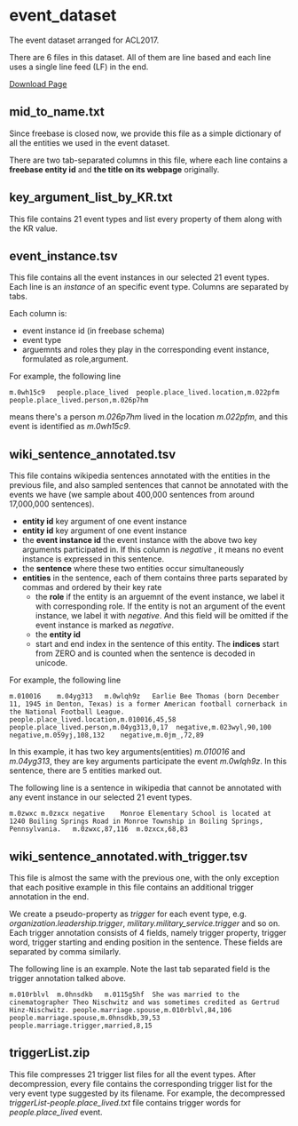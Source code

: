 # event_dataset
The event dataset arranged for ACL2017.

There are 6 files in this dataset. All of them are line based and each line uses a single line feed (LF) in the end.

[Download Page](https://github.com/acl2017submission/event-data/releases)

## mid_to_name.txt

Since freebase is closed now, we provide this file as a simple dictionary of all the entities we used in the event dataset.

There are two tab-separated columns in this file, where each line contains a **freebase entity id** and **the title on its webpage** originally. 

## key_argument_list_by_KR.txt

This file contains 21 event types and list every property of them along with the KR value.

## event_instance.tsv

This file contains all the event instances in our selected 21 event types. Each line is an *instance* of an specific event type.
Columns are separated by tabs.

Each column is:

- event instance id (in freebase schema)
- event type
- arguemnts and roles they play in the corresponding event instance, formulated as role,argument. 

For example, the following line

``` text
m.0wh15c9	people.place_lived	people.place_lived.location,m.022pfm	people.place_lived.person,m.026p7hm
```

means there's a person *m.026p7hm*  lived in the location *m.022pfm*, and this event is identified as *m.0wh15c9*.

## wiki_sentence_annotated.tsv

This file contains wikipedia sentences annotated with the entities in the previous file, and also sampled sentences that cannot be annotated with the events we have (we sample about 400,000 sentences from around 17,000,000 sentences).

- **entity id**  key argument of one event instance
- **entity id**  key argument of one event instance 
- the **event instance id**  the event instance with the above two key arguments participated in. If this column is _negative_ , it means no event instance is expressed in this sentence.
- the **sentence** where these two entities occur simultaneously
- **entities** in the sentence, each of them contains three parts separated by commas and ordered by their key rate
  - the **role**  if the entity is an arguemnt of the event instance, we label it with corresponding role. If the entity is not an argument of the event instance, we label it with _negative_. And this field will be omitted if the event instance is marked as _negative_. 
  - the **entity id**
  - start and end index in the sentence of this entity. The **indices** start from ZERO and is counted when the sentence is decoded in unicode. 

For example, the following line

``` text
m.010016	m.04yg313	m.0wlqh9z	Earlie Bee Thomas (born December 11, 1945 in Denton, Texas) is a former American football cornerback in the National Football League.	people.place_lived.location,m.010016,45,58	people.place_lived.person,m.04yg313,0,17  negative,m.023wyl,90,100	negative,m.059yj,108,132	negative,m.0jm_,72,89
```

In this example, it has two key arguments(entities) _m.010016_ and _m.04yg313_, they are key arguments participate the event _m.0wlqh9z_. In this sentence, there are 5 entities marked out. 

The following line is a sentence in wikipedia that cannot be annotated with any event instance in our selected 21 event types.

``` text
m.0zwxc	m.0zxcx	negative	Monroe Elementary School is located at 1240 Boiling Springs Road in Monroe Township in Boiling Springs, Pennsylvania.	m.0zwxc,87,116	m.0zxcx,68,83
```
## wiki_sentence_annotated.with_trigger.tsv

This file is almost the same with the previous one, with the only exception that each positive example in this file contains an additional trigger annotation in the end.

We create a pseudo-property as _trigger_ for each event type, e.g.  _organization.leadership.trigger_, _military.military_service.trigger_ and so on. Each trigger annotation consists of 4 fields, namely trigger property, trigger word, trigger starting and ending position in the sentence. These fields are separated by comma similarly.

The following line is an example. Note the last tab separated field is the trigger annotation talked above.

``` text
m.010rblvl	m.0hnsdkb	m.0115g5hf	She was married to the cinematographer Theo Nischwitz and was sometimes credited as Gertrud Hinz-Nischwitz.	people.marriage.spouse,m.010rblvl,84,106	people.marriage.spouse,m.0hnsdkb,39,53	people.marriage.trigger,married,8,15
```

## triggerList.zip

This file compresses 21 trigger list files for all the event types. After decompression, every file contains the corresponding trigger list for the very event type suggested by its filename. For example, the decompressed _triggerList-people.place_lived.txt_ file contains trigger words for _people.place_lived_ event.
